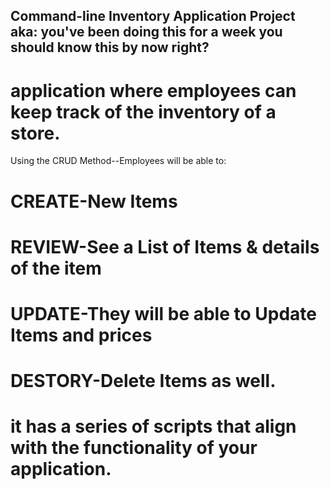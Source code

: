 ## Command-line Inventory Application Project aka: you've been doing this for a week you should know this by now right?

# application where employees can keep track of the inventory of a store.
Using the CRUD Method--Employees will be able to:

# CREATE-New Items
# REVIEW-See a List of Items & details of the item
# UPDATE-They will be able to Update Items and prices
# DESTORY-Delete Items as well.



# it has a series of scripts that align with the functionality of your application.

